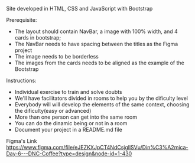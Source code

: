 Site developed in HTML, CSS and JavaScript with Bootstrap

Prerequisite:

- The layout should contain NavBar, a image with 100% width, and 4 cards in bootstrap;
- The NavBar needs to have spacing between the titles as the Figma project
- The image needs to be borderless
- The images from the cards needs to be aligned as the example of the Bootstrap

Instructions:

- Individual exercise to train and solve doubts
- We'll have facilitators divided in rooms to help you by the dificulty level
- Everybody will will develop the elements of the same context, choosing the dificulty(easy or advanced)
- More than one person can get into the same room
- You can do the dinamic being or not in a room
- Document your project in a README.md file

Figma's Link
https://www.figma.com/file/eJEZKXJpCT4NdCsjgllSVu/Din%C3%A2mica-Day-6---DNC-Coffee?type=design&node-id=1-430
